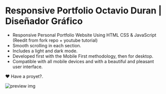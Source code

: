 # Responsive Portfolio Octavio Duran | Diseñador Gráfico

- Responsive Personal Portfolio Website Using HTML CSS & JavaScript (Reedit from fork repo + youtube tutorial)
- Smooth scrolling in each section.
- Includes a light and dark mode.
- Developed first with the Mobile First methodology, then for desktop.
- Compatible with all mobile devices and with a beautiful and pleasant user interface.

❤️ Have a proyet?.

![preview img](/)
